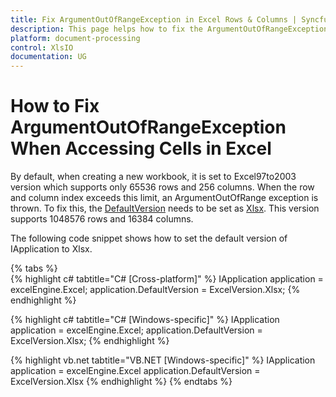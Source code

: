```yaml
---
title: Fix ArgumentOutOfRangeException in Excel Rows & Columns | Syncfusion®
description: This page helps how to fix the ArgumentOutOfRangeException when accessing a large number of rows and columns in Syncfusion .NET Excel library (XlsIO).
platform: document-processing
control: XlsIO
documentation: UG
---
```


# How to Fix ArgumentOutOfRangeException When Accessing Cells in Excel

By default, when creating a new workbook, it is set to Excel97to2003 version which supports only 65536 rows and 256 columns. When the row and column index exceeds this limit, an ArgumentOutOfRange exception is thrown. To fix this, the [DefaultVersion](https://help.syncfusion.com/cr/file-formats/Syncfusion.XlsIO.IApplication.html#Syncfusion_XlsIO_IApplication_DefaultVersion) needs to be set as [Xlsx](https://help.syncfusion.com/cr/file-formats/Syncfusion.XlsIO.ExcelVersion.html). This version supports 1048576 rows and 16384 columns.

The following code snippet shows how to set the default version of IApplication to Xlsx.

{% tabs %}  
{% highlight c# tabtitle="C# [Cross-platform]" %}
IApplication application = excelEngine.Excel;
application.DefaultVersion = ExcelVersion.Xlsx;
{% endhighlight %}

{% highlight c# tabtitle="C# [Windows-specific]" %}
IApplication application = excelEngine.Excel;
application.DefaultVersion = ExcelVersion.Xlsx;
{% endhighlight %}

{% highlight vb.net tabtitle="VB.NET [Windows-specific]" %}
IApplication application = excelEngine.Excel
application.DefaultVersion = ExcelVersion.Xlsx
{% endhighlight %}
{% endtabs %}  
